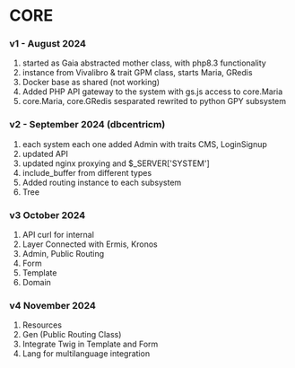 # CORE 
### v1 - August 2024
1) started as Gaia abstracted mother class, with php8.3 functionality 
2) instance from Vivalibro & trait GPM class, starts Maria, GRedis
3) Docker base as shared (not working)
4) Added PHP API gateway to the system with gs.js access to core.Maria
5) core.Maria, core.GRedis sesparated rewrited to python GPY subsystem  

### v2  - September 2024 (dbcentricm)
1) each system each one added Admin with traits CMS, LoginSignup
2) updated API 
3) updated nginx proxying and $_SERVER['SYSTEM']
4) include_buffer from different types
5) Added routing instance to each subsystem 
6) Tree 

### v3 October 2024
1) API curl for internal 
2) Layer Connected with Ermis, Kronos
3) Admin, Public Routing 
4) Form
5) Template
6) Domain 

### v4 November 2024
1) Resources 
2) Gen (Public Routing Class) 
3) Integrate Twig in Template and Form
4) Lang for multilanguage integration 

